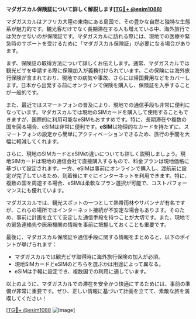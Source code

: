 **マダガスカル保険証について詳しく解説します[[TG💪+ @esim1088](https://t.me/s/esim1088)]**

マダガスカルはアフリカ大陸の東南にある島国で、その豊かな自然と独特な生態系が魅力的です。観光客だけでなく長期滞在する人も増えている中、海外旅行では欠かせないのが保険証です。マダガスカルに訪れる際には、現地での医療や緊急時のサポートを受けるために「マダガスカル保険証」が必要になる場合があります。

まず、保険証の取得方法について詳しくお伝えします。通常、マダガスカルでは観光ビザを申請する際に保険加入が義務付けられています。この保険には海外旅行保険が含まれており、現地での病気や事故、さらには帰国費用などをカバーします。日本から出発する前にオンラインで保険を購入し、保険証を入手することが一般的です。

また、最近ではスマートフォンの普及により、現地での通信手段も非常に便利になっています。マダガスカルでは現地のSIMカードを購入して使用することもできますが、国際的に利用可能なeSIMもおすすめです。特に、長期滞在や複数の国を回る場合、eSIMは非常に便利です。**eSIM**は物理的なカードを持たずに、スマートフォンの設定から簡単にアクティベーションできるため、旅行の手間を大幅に軽減してくれます。

さらに、現地のSIMカードとeSIMの違いについても詳しく説明しましょう。現地SIMカードは現地の通信会社で直接購入するもので、料金プランは現地価格に基づいて設定されます。一方、eSIMは事前にオンラインで購入し、渡航前に設定が完了しているため、到着後にすぐにインターネットを利用できます。特に、複数の国を周遊する場合、eSIMは柔軟なプラン選択が可能で、コストパフォーマンスにも優れています。

マダガスカルでは、観光スポットの一つとして熱帯雨林やサバンナが有名ですが、これらの場所ではインターネット接続が不安定な場合もあります。そのため、事前に計画を立てて安定した通信手段を持つことが大切です。また、現地での緊急連絡先や医療機関の情報を事前に把握しておくことも重要です。

最後に、マダガスカル保険証や通信手段に関する情報をまとめると、以下のポイントが挙げられます：

- マダガスカルでは観光ビザ取得時に海外旅行保険の加入が必須。
- 現地SIMカードとeSIMのどちらを選ぶかは用途によって異なる。
- eSIMは手軽に設定でき、複数国での利用に適しています。

以上のように、マダガスカルでの滞在を安全かつ快適にするためには、事前の準備が非常に重要です。ぜひ、正しい情報に基づいて計画を立てて、素敵な旅を満喫してください！

[[TG💪+ @esim1088](https://t.me/s/esim1088) ![Image](https://i.postimg.cc/Y0z9fWf4/image.png)]